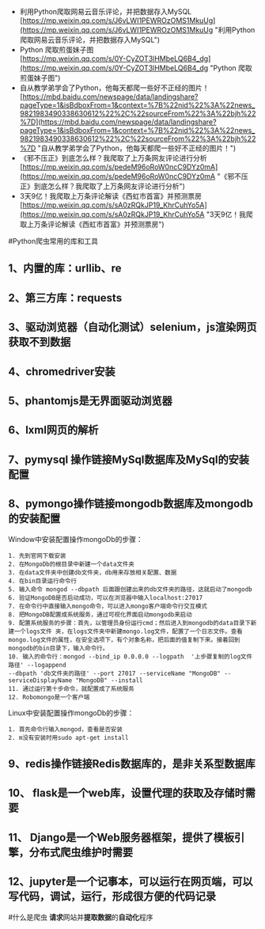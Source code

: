 - 利用Python爬取网易云音乐评论，并把数据存入MySQL<br>[https://mp.weixin.qq.com/s/J6vLWI1PEWROzOMS1MkuUg](https://mp.weixin.qq.com/s/J6vLWI1PEWROzOMS1MkuUg "利用Python爬取网易云音乐评论，并把数据存入MySQL")
- Python 爬取煎蛋妹子图<br>[https://mp.weixin.qq.com/s/0Y-CyZOT3lHMbeLQ6B4_dg](https://mp.weixin.qq.com/s/0Y-CyZOT3lHMbeLQ6B4_dg "Python 爬取煎蛋妹子图")
- 自从教学弟学会了Python，他每天都爬一些好不正经的图片！<br>[https://mbd.baidu.com/newspage/data/landingshare?pageType=1&isBdboxFrom=1&context=%7B%22nid%22%3A%22news_9821983490338630612%22%2C%22sourceFrom%22%3A%22bjh%22%7D](https://mbd.baidu.com/newspage/data/landingshare?pageType=1&isBdboxFrom=1&context=%7B%22nid%22%3A%22news_9821983490338630612%22%2C%22sourceFrom%22%3A%22bjh%22%7D "自从教学弟学会了Python，他每天都爬一些好不正经的图片！")
- 《邪不压正》到底怎么样？我爬取了上万条网友评论进行分析<br>[https://mp.weixin.qq.com/s/pedeM96oRoW0ncC9DYz0mA](https://mp.weixin.qq.com/s/pedeM96oRoW0ncC9DYz0mA "《邪不压正》到底怎么样？我爬取了上万条网友评论进行分析")
- 3天9亿！我爬取上万条评论解读《西虹市首富》并预测票房<br>[https://mp.weixin.qq.com/s/sA0zRQkJP19_KhrCuhYo5A](https://mp.weixin.qq.com/s/sA0zRQkJP19_KhrCuhYo5A "3天9亿！我爬取上万条评论解读《西虹市首富》并预测票房")

#Python爬虫常用的库和工具
## 1、内置的库：urllib、re
## 2、第三方库：requests
## 3、驱动浏览器（自动化测试）selenium，js渲染网页获取不到数据
## 4、chromedriver安装
## 5、phantomjs是无界面驱动浏览器
## 6、lxml网页的解析
## 7、pymysql 操作链接MySql数据库及MySql的安装配置
## 8、pymongo操作链接mongodb数据库及mongodb的安装配置

Window中安装配置操作mongoDb的步骤：
	
    1. 先到官网下载安装
    2. 在MongoDb的根目录中新建一个data文件夹
    3. 在data文件夹中创建db文件夹，db用来存放相关配置、数据
    4. 在bin目录运行命令行
    5. 输入命令 mongod --dbpath 后面跟创建出来的db文件夹的路径，这就启动了mongodb
	6. 验证MongoDB是否启动成功，可以在浏览器中输入localhost:27017
	7. 在命令行中直接输入mongo命令，可以进入mongo客户端命令行交互模式
	8. 把MongoDB配置成系统服务，通过可视化界面启动mongodb来启动
	9. 配置系统服务的步骤：首先，以管理员身份运行cmd；然后进入到mongodb的data目录下新建一个logs文件 夹，在logs文件夹中新建mongo.log文件，配置了一个日志文件。查看mongo.log文件的属性，在安全选项下，有个对象名称，把后面的值复制下来。接着回到mongodb的bin目录下，输入命令行。
	10. 输入的命令行：mongod --bind_ip 0.0.0.0 --logpath  '上步骤复制的log文件路径' --logappend
	--dbpath 'db文件夹的路径' --port 27017 --serviceName "MongoDB" --serviceDisplayName "MongoDB" --install
	11. 通过运行第十步命令，就配置成了系统服务
	12. Robomongo是一个客户端

Linux中安装配置操作mongoDb的步骤：
		
	1. 首先命令行输入mongod，查看是否安装
	2. m没有安装时用sudo apt-get install


## 9、redis操作链接Redis数据库的，是非关系型数据库

## 10、 flask是一个web库，设置代理的获取及存储时需要
## 11、 Django是一个Web服务器框架，提供了模板引擎，分布式爬虫维护时需要
## 12、jupyter是一个记事本，可以运行在网页端，可以写代码，调试，运行，形成很方便的代码记录

#什么是爬虫
**请求**网站并**提取数据**的**自动化**程序
